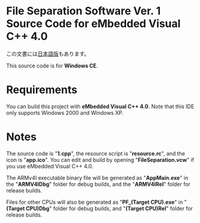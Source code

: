 # File Separation Software Ver. 1 Source Code for eMbedded Visual C++ 4.0
この文書には[日本語版](readme.md)もあります。

This source code is for **Windows CE**.

# Requirements
You can build this project with **eMbedded Visual C++ 4.0**. Note that this IDE only supports Windows 2000 and Windows XP.

# Notes
The source code is "**1.cpp**", the resource script is "**resource.rc**", and the icon is "**app.ico**". You can edit and build by opening "**FileSeparation.vcw**" if you use eMbedded Visual C++ 4.0.

The ARMv4I executable binary file will be generated as "**AppMain.exe**" in the "**ARMV4IDbg**" folder for debug builds, and the "**ARMV4IRel**" folder for release builds.

Files for other CPUs will also be generated as "**PF_(Target CPU).exe**" in "**(Target CPU)Dbg**" folder for debug builds, and "**(Target CPU)Rel**" folder for release builds.